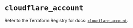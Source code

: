 # `cloudflare_account`

Refer to the Terraform Registry for docs: [`cloudflare_account`](https://registry.terraform.io/providers/cloudflare/cloudflare/4.3.0/docs/resources/account).
